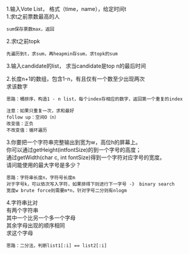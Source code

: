 1.输入Vote List， 格式（time，name），给定时间t  
1.求t之前票数最高的人  

    sum保存票数max，返回  
2.求t之前topk  

    先遍历到t，求sum，再heapmin存sum，求topk的sum  
3.输入candidate的list， 求当candidate是top n的最后时间
 
2.长度n+1的数组，包含1-n，有且仅有一个数至少出现两次  
求该数字

    思路：桶排序，构造1 - n list，每个index存相应的数字，返回第一个重复的index
    
    注意：如果只重复一次，求和最好
    follow up：空间O（n）
    改变值：正负
    不改变值：循环遍历
    
3.你要把一个字符串完整输出到宽为w，高位h的屏幕上。  
你可以通过getHeight(intfontSize)的到一个字号的高度；  
通过getWidth(char c, int fontSize)得到一个字符对应字号的宽度。  
请问能使用的最大字号是多少？

    思路：字符串长度n，字符号长度m  
    对于字号k，可以依次写入字符，如果排得下则进行下一字号 -》 binary search
    宽度w brute force则需要m*n，针对字号二分则有nlogm

4.字符串比对  
有两个字符串  
其中一个比另一个多一个字母  
其余字母出现的顺序相同  
求这个字母

    思路：二分法，判断list1[:i] == list2[:i]
